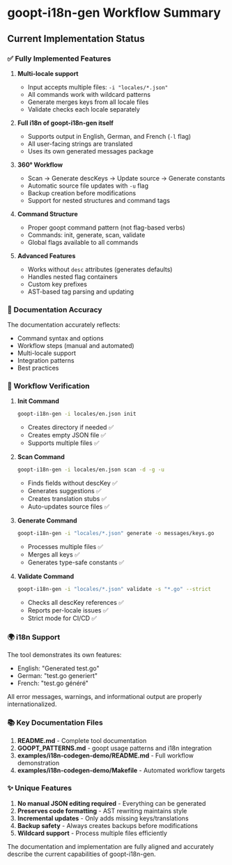# goopt-i18n-gen Workflow Summary

## Current Implementation Status

### ✅ Fully Implemented Features

1. **Multi-locale support**
   - Input accepts multiple files: `-i "locales/*.json"`
   - All commands work with wildcard patterns
   - Generate merges keys from all locale files
   - Validate checks each locale separately

2. **Full i18n of goopt-i18n-gen itself**
   - Supports output in English, German, and French (`-l` flag)
   - All user-facing strings are translated
   - Uses its own generated messages package

3. **360° Workflow**
   - Scan → Generate descKeys → Update source → Generate constants
   - Automatic source file updates with `-u` flag
   - Backup creation before modifications
   - Support for nested structures and command tags

4. **Command Structure**
   - Proper goopt command pattern (not flag-based verbs)
   - Commands: init, generate, scan, validate
   - Global flags available to all commands

5. **Advanced Features**
   - Works without `desc` attributes (generates defaults)
   - Handles nested flag containers
   - Custom key prefixes
   - AST-based tag parsing and updating

### 📝 Documentation Accuracy

The documentation accurately reflects:
- Command syntax and options
- Workflow steps (manual and automated)
- Multi-locale support
- Integration patterns
- Best practices

### 🔄 Workflow Verification

1. **Init Command**
   ```bash
   goopt-i18n-gen -i locales/en.json init
   ```
   - Creates directory if needed ✅
   - Creates empty JSON file ✅
   - Supports multiple files ✅

2. **Scan Command**
   ```bash
   goopt-i18n-gen -i locales/en.json scan -d -g -u
   ```
   - Finds fields without descKey ✅
   - Generates suggestions ✅
   - Creates translation stubs ✅
   - Auto-updates source files ✅

3. **Generate Command**
   ```bash
   goopt-i18n-gen -i "locales/*.json" generate -o messages/keys.go
   ```
   - Processes multiple files ✅
   - Merges all keys ✅
   - Generates type-safe constants ✅

4. **Validate Command**
   ```bash
   goopt-i18n-gen -i "locales/*.json" validate -s "*.go" --strict
   ```
   - Checks all descKey references ✅
   - Reports per-locale issues ✅
   - Strict mode for CI/CD ✅

### 🌍 i18n Support

The tool demonstrates its own features:
- English: "Generated test.go"
- German: "test.go generiert"
- French: "test.go généré"

All error messages, warnings, and informational output are properly internationalized.

### 📚 Key Documentation Files

1. **README.md** - Complete tool documentation
2. **GOOPT_PATTERNS.md** - goopt usage patterns and i18n integration
3. **examples/i18n-codegen-demo/README.md** - Full workflow demonstration
4. **examples/i18n-codegen-demo/Makefile** - Automated workflow targets

### ✨ Unique Features

1. **No manual JSON editing required** - Everything can be generated
2. **Preserves code formatting** - AST rewriting maintains style
3. **Incremental updates** - Only adds missing keys/translations
4. **Backup safety** - Always creates backups before modifications
5. **Wildcard support** - Process multiple files efficiently

The documentation and implementation are fully aligned and accurately describe the current capabilities of goopt-i18n-gen.